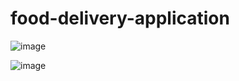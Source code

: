 # food-delivery-application


![image](https://user-images.githubusercontent.com/57228633/185780233-ae37f3b4-075a-428a-ab9b-cbbf384c8e04.png)

![image](https://user-images.githubusercontent.com/57228633/185780421-113fbf50-0794-44f2-a429-cf4c01d7a246.png)

